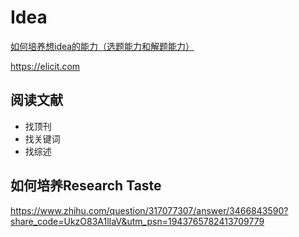 # Idea

[如何培养想idea的能力（选题能力和解题能力）](https://pengsida.notion.site/idea-da6ce171c13846b7a7ffaa7473ffa6ea)


https://elicit.com


## 阅读文献


- 找顶刊
- 找关键词
- 找综述

##  如何培养Research Taste

https://www.zhihu.com/question/317077307/answer/3466843590?share_code=UkzO83A1lIaV&utm_psn=1943765782413709779